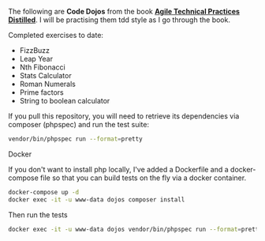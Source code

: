 The following are **Code Dojos** from the book [**Agile Technical Practices Distilled**](https://www.amazon.co.uk/Agile-Technical-Practices-Distilled-Mastering/dp/1793412375). I will be practising them
tdd style as I go through the book.

Completed exercises to date:
* FizzBuzz
* Leap Year
* Nth Fibonacci
* Stats Calculator
* Roman Numerals
* Prime factors
* String to boolean calculator

If you pull this repository, you will need to retrieve its dependencies 
via composer (phpspec) and run the test suite:

```bash
vendor/bin/phpspec run --format=pretty
```

Docker

If you don't want to install php locally, I've added a Dockerfile and a
docker-compose file so that you can build tests on the fly via a docker
container.

```bash
docker-compose up -d
docker exec -it -u www-data dojos composer install
```

Then run the tests
```bash
docker exec -it -u www-data dojos vendor/bin/phpspec run --format=pretty
```
